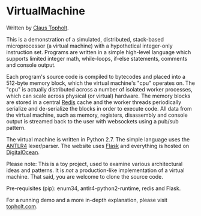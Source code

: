 VirtualMachine
==============
Written by [Claus Topholt](mailto:claus@topholt.com).

This is a demonstration of a simulated, distributed, stack-based microprocessor (a virtual machine) with a
hypothetical integer-only instruction set. Programs are written in a simple high-level language which supports
limited integer math, while-loops, if-else statements, comments and console output.

Each program's source code is compiled to bytecodes and placed into a 512-byte memory block, which the virtual
machine's "cpu" operates on. The "cpu" is actually distributed across a number of isolated worker processes,
which can scale across physical (or virtual) hardware. The memory blocks are stored in a central
[Redis](http://redis.io") cache and the worker threads periodically serialize and de-serialize the blocks in order to
execute code. All data from the virtual machine, such as memory, registers, disassembly and console output is streamed
back to the user with websockets using a pub/sub pattern.

The virtual machine is written in Python 2.7. The simple language uses the [ANTLR4](http://www.antlr.org") lexer/parser. The
website uses [Flask](http://flask.pocoo.org) and everything is hosted on [DigitalOcean](http://www.digitalocean.com).

Please note: This is a toy project, used to examine various architectural ideas and patterns. It is
*not* a production-like implementation of a virtual machine. That said, you are welcome to clone the source code.

Pre-requisites (pip): enum34, antlr4-python2-runtime, redis and Flask.

For a running demo and a more in-depth explanation, please visit [topholt.com](http://virtualmachine.topholt.com:5000).